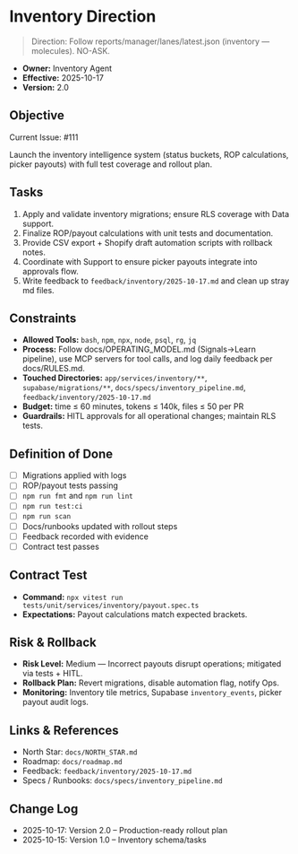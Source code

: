# Inventory Direction

> Direction: Follow reports/manager/lanes/latest.json (inventory — molecules). NO-ASK.


- **Owner:** Inventory Agent
- **Effective:** 2025-10-17
- **Version:** 2.0

## Objective

Current Issue: #111

Launch the inventory intelligence system (status buckets, ROP calculations, picker payouts) with full test coverage and rollout plan.

## Tasks

1. Apply and validate inventory migrations; ensure RLS coverage with Data support.
2. Finalize ROP/payout calculations with unit tests and documentation.
3. Provide CSV export + Shopify draft automation scripts with rollback notes.
4. Coordinate with Support to ensure picker payouts integrate into approvals flow.
5. Write feedback to `feedback/inventory/2025-10-17.md` and clean up stray md files.

## Constraints

- **Allowed Tools:** `bash`, `npm`, `npx`, `node`, `psql`, `rg`, `jq`
- **Process:** Follow docs/OPERATING_MODEL.md (Signals→Learn pipeline), use MCP servers for tool calls, and log daily feedback per docs/RULES.md.
- **Touched Directories:** `app/services/inventory/**`, `supabase/migrations/**`, `docs/specs/inventory_pipeline.md`, `feedback/inventory/2025-10-17.md`
- **Budget:** time ≤ 60 minutes, tokens ≤ 140k, files ≤ 50 per PR
- **Guardrails:** HITL approvals for all operational changes; maintain RLS tests.

## Definition of Done

- [ ] Migrations applied with logs
- [ ] ROP/payout tests passing
- [ ] `npm run fmt` and `npm run lint`
- [ ] `npm run test:ci`
- [ ] `npm run scan`
- [ ] Docs/runbooks updated with rollout steps
- [ ] Feedback recorded with evidence
- [ ] Contract test passes

## Contract Test

- **Command:** `npx vitest run tests/unit/services/inventory/payout.spec.ts`
- **Expectations:** Payout calculations match expected brackets.

## Risk & Rollback

- **Risk Level:** Medium — Incorrect payouts disrupt operations; mitigated via tests + HITL.
- **Rollback Plan:** Revert migrations, disable automation flag, notify Ops.
- **Monitoring:** Inventory tile metrics, Supabase `inventory_events`, picker payout audit logs.

## Links & References

- North Star: `docs/NORTH_STAR.md`
- Roadmap: `docs/roadmap.md`
- Feedback: `feedback/inventory/2025-10-17.md`
- Specs / Runbooks: `docs/specs/inventory_pipeline.md`

## Change Log

- 2025-10-17: Version 2.0 – Production-ready rollout plan
- 2025-10-15: Version 1.0 – Inventory schema/tasks
